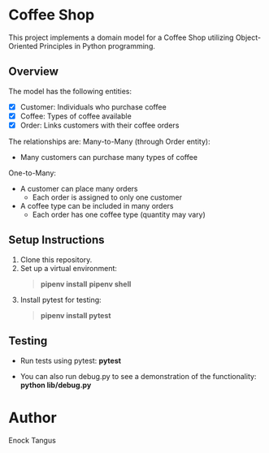 # Coffee Shop

This project implements a domain model for a Coffee Shop utilizing Object-Oriented Principles in Python programming.

## Overview
The model has the following entities:
- [x] Customer: Individuals who purchase coffee
- [x] Coffee: Types of coffee available
- [x] Order: Links customers with their coffee orders

The relationships are:
Many-to-Many (through Order entity):
+ Many customers can purchase many types of coffee

One-to-Many:
+ A customer can place many orders
    - Each order is assigned to only one customer
+ A coffee type can be included in many orders
    - Each order has one coffee type (quantity may vary)

## Setup Instructions
1. Clone this repository.
2. Set up a virtual environment:
    > **pipenv install**
    > **pipenv shell**
3. Install pytest for testing:
    > **pipenv install pytest**

## Testing
+ Run tests using pytest: **pytest**

+ You can also run debug.py to see a demonstration of the functionality: **python lib/debug.py**

# Author
Enock Tangus